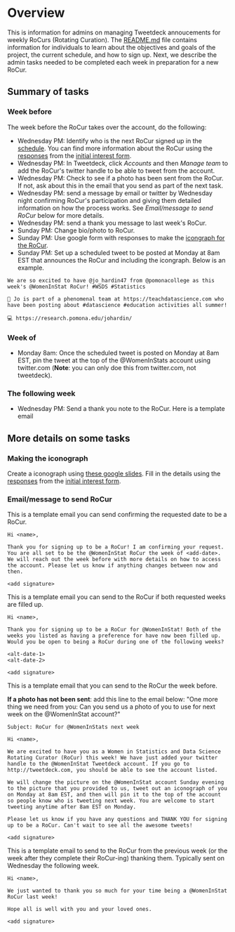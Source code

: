 # Overview 

This is information for admins on managing Tweetdeck annoucements for weekly RoCurs (Rotating Curation). 
The [README.md](README.md) file contains information for individuals to learn about the objectives and goals of the project, the current schedule, and how to sign up. 
Next, we describe the admin tasks needed to be completed each week in preparation for a new RoCur.  

## Summary of tasks

### Week before 

The week before the RoCur takes over the account, do the following: 

- Wednesday PM: Identify who is the next RoCur signed up in the [schedule](https://docs.google.com/spreadsheets/d/1wxjdP5EMimDbDrJIK1rY_adquD3MqZD__wT9oLosxZQ/edit?usp=sharing). You can find more information about the RoCur using the [responses](https://docs.google.com/spreadsheets/d/11HUV3BQ3uLykiFEKRH6LbbdCPZbxOWuo7VGJA42J0HY/edit?usp=sharing) from the [initial interest form](https://docs.google.com/forms/d/1FUgoURqZADAp7V5ir6Gx1DVxoJ1Ywe9i60ZuuJ1bUII/edit?usp=sharing).
- Wednesday PM: In Tweetdeck, click _Accounts_ and then _Manage team_ to add the RoCur's twitter handle to be able to tweet from the account. 
- Wednesday PM: Check to see if a photo has been sent from the RoCur. If not, ask about this in the email that you send as part of the next task.
- Wednesday PM: send a message by email or twitter by Wednesday night confirming RoCur's participation and giving them detailed information on how the process works. See _Email/message to send RoCur_ below for more details. 
- Wednesday PM: send a thank you message to last week's RoCur.
- Sunday PM: Change bio/photo to RoCur.
- Sunday PM: Use google form with responses to make the [icongraph for the RoCur](https://docs.google.com/presentation/d/12ogw03hgp42QKHSW3zLt-xE567uZM54vDCauuxhVnuQ/edit#slide=id.p1). 
- Sunday PM: Set up a scheduled tweet to be posted at Monday at 8am EST that announces the RoCur and including the icongraph. Below is an example.

```
We are so excited to have @jo_hardin47 from @pomonacollege as this week's @WomenInStat RoCur! #WSDS #Statistics

🔦 Jo is part of a phenomenal team at https://teachdatascience.com who have been posting about #datascience #education activities all summer!

💻 https://research.pomona.edu/johardin/
```
### Week of

- Monday 8am: Once the scheduled tweet is posted on Monday at 8am EST, pin the tweet at the top of the @WomenInStats account using twitter.com (**Note**: you can only doe this from twitter.com, not tweetdeck).

### The following week 

- Wednesday PM: Send a thank you note to the RoCur. Here is a template email 



## More details on some tasks

### Making the iconograph 

Create a iconograph using [these google slides](https://docs.google.com/presentation/d/12ogw03hgp42QKHSW3zLt-xE567uZM54vDCauuxhVnuQ/edit?usp=sharing). 
Fill in the details using the [responses](https://docs.google.com/spreadsheets/d/11HUV3BQ3uLykiFEKRH6LbbdCPZbxOWuo7VGJA42J0HY/edit?usp=sharing) from the [initial interest form](https://docs.google.com/forms/d/1FUgoURqZADAp7V5ir6Gx1DVxoJ1Ywe9i60ZuuJ1bUII/edit?usp=sharing). 

### Email/message to send RoCur

This is a template email you can send confirming the requested date to be a RoCur. 

```
Hi <name>, 

Thank you for signing up to be a RoCur! I am confirming your request. You are all set to be the @WomenInStat RoCur the week of <add-date>. We will reach out the week before with more details on how to access the account. Please let us know if anything changes between now and then. 

<add signature>
```

This is a template email you can send to the RoCur if both requested weeks are filled up. 

```
Hi <name>, 

Thank you for signing up to be a RoCur for @WomenInStat! Both of the weeks you listed as having a preference for have now been filled up. Would you be open to being a RoCur during one of the following weeks?

<alt-date-1>
<alt-date-2>

<add signature>
```

This is a template email that you can send to the RoCur the week before. 

**If a photo has not been sent**: add this line to the email below: "One more thing we need from you: Can you send us a photo of you to use for next week on the @WomenInStat account?"

```
Subject: RoCur for @WomenInStats next week

Hi <name>, 

We are excited to have you as a Women in Statistics and Data Science Rotating Curator (RoCur) this week! We have just added your twitter handle to the @WomenInStat Tweetdeck account. If you go to http://tweetdeck.com, you should be able to see the account listed.

We will change the picture on the @WomenInStat account Sunday evening to the picture that you provided to us, tweet out an iconograph of you on Monday at 8am EST, and then will pin it to the top of the account so people know who is tweeting next week. You are welcome to start tweeting anytime after 8am EST on Monday. 

Please let us know if you have any questions and THANK YOU for signing up to be a RoCur. Can't wait to see all the awesome tweets!

<add signature>
```

This is a template email to send to the RoCur from the previous week (or the week after they complete their RoCur-ing) thanking them. Typically sent on Wednesday the following week. 

```
Hi <name>,

We just wanted to thank you so much for your time being a @WomenInStat RoCur last week! 

Hope all is well with you and your loved ones. 

<add signature>
```
